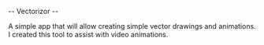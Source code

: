 -- Vectorizor --

A simple app that will allow creating simple vector drawings and animations. I created this tool to assist with video animations.